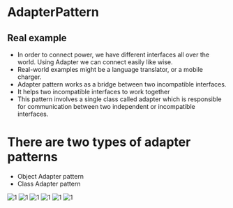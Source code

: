 # AdapterPattern

## Real example 
* In order to connect power, we have different interfaces all over the world. Using Adapter we can connect easily like wise.
* Real-world examples might be a language translator, or a mobile charger.
* Adapter pattern works as a bridge between two incompatible interfaces. 
* It helps two incompatible interfaces to work together
* This pattern involves a single class called adapter which is responsible for communication between two independent or incompatible interfaces.


# There are two types of adapter patterns
* Object Adapter pattern
* Class Adapter pattern


![1](https://www.safaribooksonline.com/library/view/head-first-design/0596007124/httpatomoreillycomsourceoreillyimages1419096.png.jpg)
![1](https://1.bp.blogspot.com/-CGxaIcUP5bg/V8WRA5WCMsI/AAAAAAAAG5o/mxCIoKk3jM4t5mTNU9LLo8GVa3RpQiikQCLcB/s640/Adapter%2Bdesign%2Bpattern%2Bin%2Bwork%2BJava.jpg)
![1](http://upload.wikimedia.org/wikipedia/commons/d/d7/ObjectAdapter.png)
![1](http://upload.wikimedia.org/wikipedia/commons/1/1a/Adapter%28Object%29_pattern_in_LePUS3.png)
![1](http://upload.wikimedia.org/wikipedia/commons/3/35/ClassAdapter.png)
![1](http://csharpcorner.mindcrackerinc.netdna-cdn.com/UploadFile/dacca2/design-pattern-for-beginners-part-6-adaptor-design-patter/Images/image1.gif)
